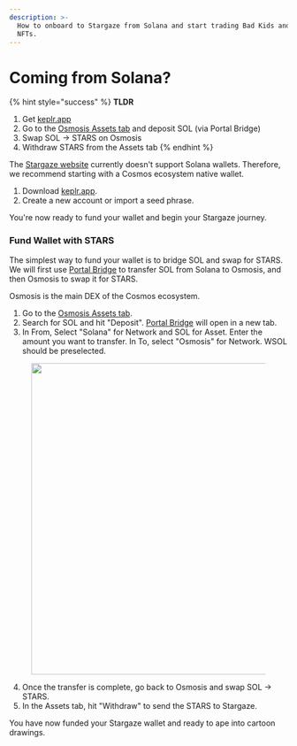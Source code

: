 ```yaml
---
description: >-
  How to onboard to Stargaze from Solana and start trading Bad Kids and other
  NFTs.
---
```


# Coming from Solana?

{% hint style="success" %}
**TLDR**

1. Get [keplr.app](https://www.keplr.app/)
2. Go to the [Osmosis Assets tab](https://app.osmosis.zone/assets) and deposit SOL (via Portal Bridge)
3. Swap SOL -> STARS on Osmosis
4. Withdraw STARS from the Assets tab
{% endhint %}

The [Stargaze website](https://www.stargaze.zone) currently doesn't support Solana wallets. Therefore, we recommend starting with a Cosmos ecosystem native wallet.

1. Download [keplr.app](https://www.keplr.app/).
2. Create a new account or import a seed phrase.

You're now ready to fund your wallet and begin your Stargaze journey.

### Fund Wallet with STARS

The simplest way to fund your wallet is to bridge SOL and swap for STARS. We will first use [Portal Bridge](https://portalbridge.com/?sourceChain=cosmos) to transfer SOL from Solana to Osmosis, and then Osmosis to swap it for STARS.

Osmosis is the main DEX of the Cosmos ecosystem.

1. Go to the [Osmosis Assets tab](https://app.osmosis.zone/assets).
2. Search for SOL and hit "Deposit". [Portal Bridge](https://portalbridge.com/?sourceChain=cosmos) will open in a new tab.
3. In From, Select "Solana" for Network and SOL for Asset. Enter the amount you want to transfer. In To, select "Osmosis" for Network. WSOL should be preselected.

<figure><img src="../.gitbook/assets/Screenshot 2023-12-17 at 3.20.38 AM.png" alt="" width="563"><figcaption></figcaption></figure>

4. Once the transfer is complete, go back to Osmosis and swap SOL -> STARS.
5. In the Assets tab, hit "Withdraw" to send the STARS to Stargaze.

You have now funded your Stargaze wallet and ready to ape into cartoon drawings.
